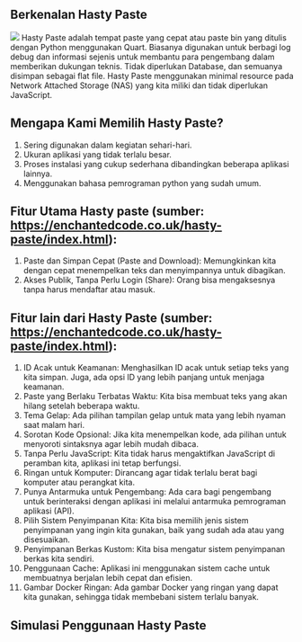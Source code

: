 ## Berkenalan Hasty Paste
![](https://enchantedcode.co.uk/hasty-paste/assets/showcase.png)
Hasty Paste adalah tempat paste yang cepat atau paste bin yang ditulis dengan Python menggunakan Quart. Biasanya digunakan untuk berbagi log debug dan informasi sejenis untuk membantu para pengembang dalam memberikan dukungan teknis. Tidak diperlukan Database, dan semuanya disimpan sebagai flat file. Hasty Paste menggunakan minimal resource pada Network Attached Storage (NAS) yang kita miliki dan tidak diperlukan JavaScript.

## Mengapa Kami Memilih Hasty Paste?
1. Sering digunakan dalam kegiatan sehari-hari.
2. Ukuran aplikasi yang tidak terlalu besar.
3. Proses instalasi yang cukup sederhana dibandingkan beberapa aplikasi lainnya.
4. Menggunakan bahasa pemrograman python yang sudah umum.

## Fitur Utama Hasty paste (sumber: https://enchantedcode.co.uk/hasty-paste/index.html):
1. Paste dan Simpan Cepat (Paste and Download): Memungkinkan kita dengan cepat menempelkan teks dan menyimpannya untuk dibagikan.
2. Akses Publik, Tanpa Perlu Login (Share): Orang bisa mengaksesnya tanpa harus mendaftar atau masuk.

## Fitur lain dari Hasty Paste (sumber: https://enchantedcode.co.uk/hasty-paste/index.html):
1. ID Acak untuk Keamanan: Menghasilkan ID acak untuk setiap teks yang kita simpan. Juga, ada opsi ID yang lebih panjang untuk menjaga keamanan.
2. Paste yang Berlaku Terbatas Waktu: Kita bisa membuat teks yang akan hilang setelah beberapa waktu.
3. Tema Gelap: Ada pilihan tampilan gelap untuk mata yang lebih nyaman saat malam hari.
4. Sorotan Kode Opsional: Jika kita menempelkan kode, ada pilihan untuk menyoroti sintaksnya agar lebih mudah dibaca.
5. Tanpa Perlu JavaScript: Kita tidak harus mengaktifkan JavaScript di peramban kita, aplikasi ini tetap berfungsi.
6. Ringan untuk Komputer: Dirancang agar tidak terlalu berat bagi komputer atau perangkat kita.
7. Punya Antarmuka untuk Pengembang: Ada cara bagi pengembang untuk berinteraksi dengan aplikasi ini melalui antarmuka pemrograman aplikasi (API).
8. Pilih Sistem Penyimpanan Kita: Kita bisa memilih jenis sistem penyimpanan yang ingin kita gunakan, baik yang sudah ada atau yang disesuaikan.
9. Penyimpanan Berkas Kustom: Kita bisa mengatur sistem penyimpanan berkas kita sendiri.
10. Penggunaan Cache: Aplikasi ini menggunakan sistem cache untuk membuatnya berjalan lebih cepat dan efisien.
11. Gambar Docker Ringan: Ada gambar Docker yang ringan yang dapat kita gunakan, sehingga tidak membebani sistem terlalu banyak.

## Simulasi Penggunaan Hasty Paste
